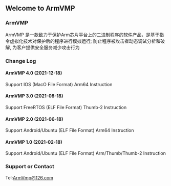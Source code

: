 ## Welcome to ArmVMP

### ArmVMP
   ArmVMP 是一款致力于保护Arm芯片平台上的二进制程序的软件产品，是基于指令虚拟化技术对保护后的程序进行模拟运行;
防止程序被攻击者动态调试分析和破解, 为客户提供安全服务减少攻击行为
### Change Log

#### ArmVMP 4.0 (2021-12-18)
Support IOS (MacO File Format) Arm64 Instruction

#### ArmVMP 3.0 (2021-08-18)
Support FreeRTOS (ELF File Format) Thumb-2 Instruction

#### ArmVMP 2.0 (2021-06-18)
Support Android/Ubuntu (ELF File Format) Arm64 Instruction

#### ArmVMP 1.0 (2021-02-18)
Support Android/Ubuntu (ELF File Format) Arm/Thumb/Thumb-2 Instruction



### Support or Contact

Tel:ArmVmp@126.com
